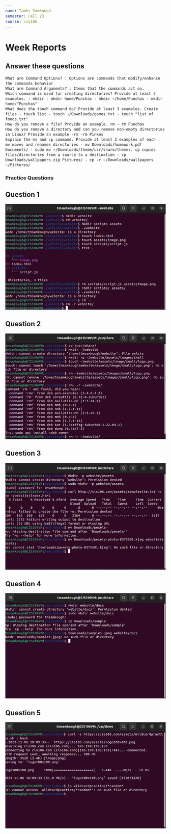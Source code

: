 ```yaml
---
name: Tambi Samkough
semester: Fall 23
course: cis106
---
```


# Week Reports
   ## Answer these questions
    What are Command Options? : Options are commands that modify/enhance the commands behavior
    What are Command Arguments? : Items that the commands act on. 
    Which command is used for creating directories? Provide at least 3 examples. : mkdir - mkdir home/Punchas - mkdir ~/home/Punchas - mkdir home/"Punchas"
    What does the touch command do? Provide at least 3 examples. Create files - touch list - touch ~/Downloads/games.txt - touch "list of foods.txt"
    How do you remove a file? Provide an example. rm - rm Punchas
    How do you remove a directory and can you remove non-empty directories in Linux? Provide an example -rm -rm Pinkes
    Explain the mv and cp command. Provide at least 2 examples of each : mv moves and renames directories - mv Downloads/homework.pdf Documents/ - sudo mv ~/Downloads/theme/usr/share/themes. cp copies files/directories from a source to a destination - cp Downloads/wallpapers.zip Pictures/ - cp -r ~/Downloads/wallpapers ~/Pictures/

### Practice Questions

## Question 1
![practice 1](wrq1.png)<br>

## Question 2
![practice 2](wrq2.png)<br>

## Question 3
![practice 3](wrq3.png)<br>

## Question 4
![practice 4](wrq4.png)<br>

## Question 5
![practice 5](wrq5.png)<br>
